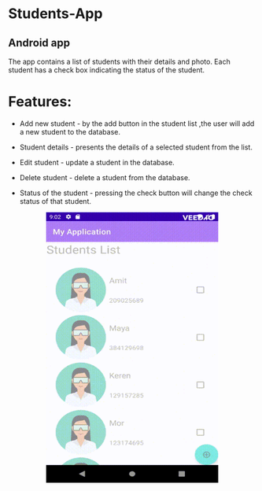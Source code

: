 # Students-App

## Android app

The app contains a list of students with their details and photo.
Each student has a check box indicating the status of the student.<br>

# Features:

- Add new student - by the add button in the student list ,the user will add a new student to the database.
- Student details - presents the details of a selected student from the list.
- Edit student - update a student in the database.

- Delete student - delete a student from the database.
- Status of the student - pressing the check button will change the check status of that student.

<p align = "center">
    <img src = https://github.com/amitha511/Students-App/blob/main/studentsapp.gif width="350" height="550" />
